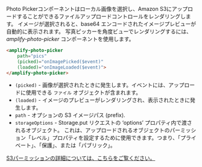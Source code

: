 Photo Pickerコンポーネントはローカル画像を選択し、Amazon S3にアップロードすることができるファイルアップロードコントロールをレンダリングします。 イメージが選択されると、base64 エンコードされたイメージプレビューが自動的に表示されます。 写真ピッカーを角度ビューでレンダリングするには、 *amplify-photo-picker* コンポーネントを使用します。

```html
<amplify-photo-picker 
    path="pics"
    (picked)="onImagePicked($event)"
    (loaded)="onImageLoaded($event)">
</amplify-photo-picker>
```

 - `(picked)` - 画像が選択されたときに発生します。イベントには、アップロードに使用できる `ファイル` オブジェクトが含まれます。
 - `(loaded)` - イメージのプレビューがレンダリングされ、表示されたときに発生します。
 - `path` - オプションの S3 イメージパス (prefix).
 - `storageOptions` - Storage.put リクエストの ‘options’ プロパティ内で渡されるオブジェクト。 これは、アップロードされるオブジェクトのパーミッション「レベル」プロパティを設定するために使用できます。つまり、「プライベート」、「保護」、または「パブリック」。

 [S3パーミッションの詳細については、こちらをご覧ください。](~/lib/storage/configureaccess.md)
